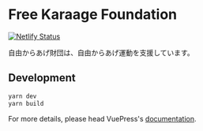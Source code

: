 # Free Karaage Foundation

[![Netlify Status](https://api.netlify.com/api/v1/badges/07888756-8bfc-4e40-b0bc-323123e57e8c/deploy-status)](https://app.netlify.com/sites/free-karaage-foundation/deploys)

自由からあげ財団は、自由からあげ運動を支援しています。

## Development

```bash
yarn dev
yarn build
```

For more details, please head VuePress's [documentation](https://v1.vuepress.vuejs.org/).

